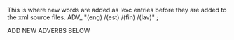This is where new words are added as lexc entries before they are 
added to the xml source files.
 ADV_ "(eng) /(est) /(fin) /(lav)" ;


ADD NEW ADVERBS BELOW

